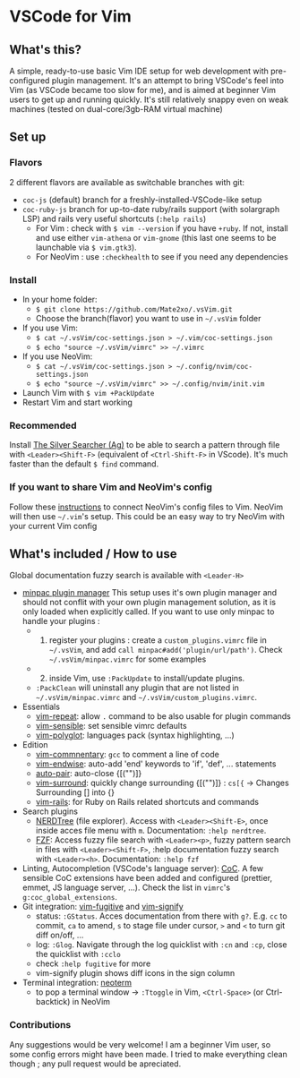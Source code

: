 # VSCode for Vim

## What's this?

A simple, ready-to-use basic Vim IDE setup for web development with pre-configured plugin management. It's an attempt to bring VSCode's feel into Vim (as VSCode became too slow for me), and is aimed at beginner Vim users to get up and running quickly. It's still relatively snappy even on weak machines (tested on dual-core/3gb-RAM virtual machine)

## Set up

### Flavors

2 different flavors are available as switchable branches with git:
* `coc-js` (default) branch for a freshly-installed-VSCode-like setup
* `coc-ruby-js` branch for up-to-date ruby/rails support (with solargraph LSP) and rails very useful shortcuts (`:help rails`)
  * For Vim : check with `$ vim --version` if you have `+ruby`. If not, install and use either `vim-athena` or `vim-gnome` (this last one seems to be launchable via `$ vim.gtk3`).
  * For NeoVim : use `:checkhealth` to see if you need any dependencies

### Install

* In your home folder:
  * `$ git clone https://github.com/Mate2xo/.vsVim.git`
  * Choose the branch(flavor) you want to use in `~/.vsVim` folder
* If you use Vim:
  * `$ cat ~/.vsVim/coc-settings.json > ~/.vim/coc-settings.json`
  * `$ echo "source ~/.vsVim/vimrc" >> ~/.vimrc`
* If you use NeoVim:
  * `$ cat ~/.vsVim/coc-settings.json > ~/.config/nvim/coc-settings.json`
  * `$ echo "source ~/.vsVim/vimrc" >> ~/.config/nvim/init.vim`
* Launch Vim with `$ vim +PackUpdate`
* Restart Vim and start working

### Recommended

Install [The Silver Searcher (Ag)](https://github.com/ggreer/the_silver_searcher) to be able to search a pattern through file with `<Leader><Shift-F>` (equivalent of `<Ctrl-Shift-F>` in VScode). It's much faster than the default `$ find` command.

### If you want to share Vim and NeoVim's config

Follow these [instructions](https://thoughtbot.com/upcase/videos/meet-neovim) to connect NeoVim's config files to Vim. NeoVim will then use `~/.vim`'s setup. This could be an easy way to try NeoVim with your current Vim config

## What's included / How to use

Global documentation fuzzy search is available with `<Leader-H>`

* [minpac plugin manager](https://github.com/k-takata/minpac)
  This setup uses it's own plugin manager and should not conflit with your own plugin management solution, as it is only loaded when explicitly called.
  If you want to use only minpac to handle your plugins :
  * 1. register your plugins : create a `custom_plugins.vimrc` file in `~/.vsVim`, and add `call minpac#add('plugin/url/path')`. Check `~/.vsVim/minpac.vimrc` for some examples
  * 2. inside Vim, use `:PackUpdate` to install/update plugins.
  * `:PackClean` will uninstall any plugin that are not listed in `~/.vsVim/minpac.vimrc` and `~/.vsVim/custom_plugins.vimrc`.
* Essentials
  * [vim-repeat](https://github.com/tpope/vim-repeat): allow `.` command to be also usable for plugin commands
  * [vim-sensible](https://github.com/tpope/vim-sensible): set sensible vimrc defaults
  * [vim-polyglot](https://github.com/sheerun/vim-polyglot): languages pack (syntax highlighting, ...)
* Edition
  * [vim-commnentary](https://github.com/tpope/vim-commentary): `gcc` to comment a line of code
  * [vim-endwise](https://github.com/tpope/vim-endwise): auto-add 'end' keywords to 'if', 'def', ... statements
  * [auto-pair](https://github.com/jiangmiao/auto-pairs): auto-close {[("")]}
  * [vim-surround](https://github.com/tpope/vim-surround): quickly change surrounding {[("")]} : ``cs[{`` -> Changes Surrounding [] into {}
  * [vim-rails](https://github.com/tpope/vim-rails): for Ruby on Rails related shortcuts and commands
* Search plugins
  * [NERDTree](https://github.com/scrooloose/nerdtree) (file explorer). Access with `<Leader><Shift-E>`, once inside acces file menu with `m`. Documentation: `:help nerdtree`.
  * [FZF](https://github.com/junegunn/fzf.vim): Access fuzzy file search with `<Leader><p>`, fuzzy pattern search in files with `<Leader><Shift-F>`, :help documentation fuzzy search with `<Leader><h>`. Documentation: `:help fzf`
* Linting, Autocompletion (VSCode's language server): [CoC](https://github.com/neoclide/coc.nvim). A few sensible CoC extensions have been added and configured (prettier, emmet, JS language server, ...). Check the list in `vimrc`'s `g:coc_global_extensions`.
* Git integration: [vim-fugitive](https://github.com/tpope/vim-fugitive) and [vim-signify](https://github.com/mhinz/vim-signify)
  * status: `:GStatus`. Acces documentation from there with `g?`. E.g. `cc` to commit, `ca` to amend, `s` to stage file under cursor, `>` and `<` to turn git diff on/off, ...
  * log: `:Glog`. Navigate through the log quicklist with `:cn` and `:cp`, close the quicklist with `:cclo`
  * check `:help fugitive` for more
  * vim-signify plugin shows diff icons in the sign column
* Terminal integration: [neoterm](https://github.com/kassio/neoterm)
  * to pop a terminal window -> `:Ttoggle` in Vim, `<Ctrl-Space>` (or Ctrl-backtick) in NeoVim


### Contributions

Any suggestions would be very welcome!
I am a beginner Vim user, so some config errors might have been made. I tried to make everything clean though ; any pull request would be apreciated.
